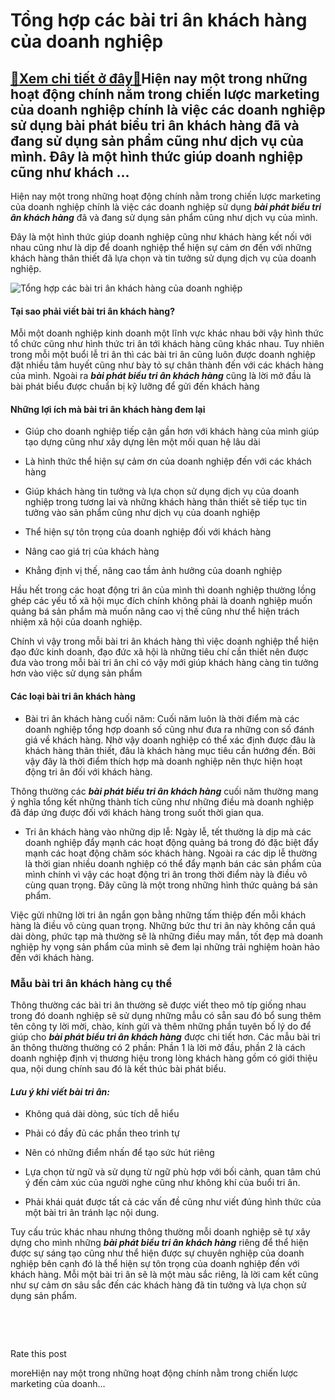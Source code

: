 Tổng hợp các bài tri ân khách hàng của doanh nghiệp
===================================================

[:gift:Xem chi tiết ở đây:gift:](https://hddtvn.com/tong-hop-cac-bai-tri-an-khach-hang-cua-doanh-nghiep/)Hiện nay một trong những hoạt động chính nằm trong chiến lược marketing của doanh nghiệp chính là việc các doanh nghiệp sử dụng bài phát biểu tri ân khách hàng đã và đang sử dụng sản phẩm cũng như dịch vụ của mình. Đây là một hình thức giúp doanh nghiệp cũng như khách …
------------------------------------------------------------------------------------------------------------------------------------------------------------------------------------------------------------------------------------------------------------------------------

Hiện nay một trong những hoạt động chính nằm trong chiến lược marketing của doanh nghiệp chính là việc các doanh nghiệp sử dụng ***bài phát biểu tri ân khách hàng*** đã và đang sử dụng sản phẩm cũng như dịch vụ của mình.


Đây là một hình thức giúp doanh nghiệp cũng như khách hàng kết nối với nhau cũng như là dịp để doanh nghiệp thể hiện sự cảm ơn đến với những khách hàng thân thiết đã lựa chọn và tin tưởng sử dụng dịch vụ của doanh nghiệp.


![Tổng hợp các bài tri ân khách hàng của doanh nghiệp](https://hddtvn.com/wp-content/uploads/2021/01/thank-you-big-word-with-megaphone_25147-16.jpg)


#### Tại sao phải viết bài tri ân khách hàng?


Mỗi một doanh nghiệp kinh doanh một lĩnh vực khác nhau bởi vậy hình thức tổ chức cũng như hình thức tri ân tới khách hàng cũng khác nhau. Tuy nhiên trong mỗi một buổi lễ tri ân thì các bài tri ân cũng luôn được doanh nghiệp đặt nhiều tâm huyết cũng như bày tỏ sự chân thành đến với các khách hàng của mình. Ngoài ra ***bài phát biểu tri ân khách hàng*** cũng là lời mở đầu là bài phát biểu được chuẩn bị kỹ lưỡng để gửi đến khách hàng


#### Những lợi ích mà bài tri ân khách hàng đem lại




* Giúp cho doanh nghiệp tiếp cận gần hơn với khách hàng của mình giúp tạo dựng cũng như xây dựng lên một mối quan hệ lâu dài

* Là hình thức thể hiện sự cảm ơn của doanh nghiệp đến với các khách hàng

* Giúp khách hàng tin tưởng và lựa chọn sử dụng dịch vụ của doanh nghiệp trong tương lai và những khách hàng thân thiết sẽ tiếp tục tin tưởng vào sản phẩm cũng như dịch vụ của doanh nghiệp

* Thể hiện sự tôn trọng của doanh nghiệp đối với khách hàng

* Nâng cao giá trị của khách hàng

* Khẳng định vị thế, nâng cao tầm ảnh hưởng của doanh nghiệp



Hầu hết trong các hoạt động tri ân của mình thì doanh nghiệp thường lồng ghép các yếu tố xã hội mục đích chính không phải là doanh nghiệp muốn quảng bá sản phẩm mà muốn nâng cao vị thế cũng như thể hiện trách nhiệm xã hội của doanh nghiệp.


Chính vì vậy trong mỗi bài tri ân khách hàng thì việc doanh nghiệp thể hiện đạo đức kinh doanh, đạo đức xã hội là những tiêu chí cần thiết nên được đưa vào trong mỗi bài tri ân chỉ có vậy mới giúp khách hàng càng tin tưởng hơn vào việc sử dụng sản phẩm


#### Các loại bài tri ân khách hàng




* Bài tri ân khách hàng cuối năm: Cuối năm luôn là thời điểm mà các doanh nghiệp tổng hợp doanh số cũng như đưa ra những con số đánh giá về khách hàng. Nhờ vậy doanh nghiệp có thể xác định được đâu là khách hàng thân thiết, đâu là khách hàng mục tiêu cần hướng đến. Bởi vậy đây là thời điểm thích hợp mà doanh nghiệp nên thực hiện hoạt động tri ân đối với khách hàng.



Thông thường các ***bài phát biểu tri ân khách hàng*** cuối năm thường mang ý nghĩa tổng kết những thành tích cũng như những điều mà doanh nghiệp đã đáp ứng được đối với khách hàng trong suốt thời gian qua.




* Tri ân khách hàng vào những dịp lễ: Ngày lễ, tết thường là dịp mà các doanh nghiệp đẩy mạnh các hoạt động quảng bá trong đó đặc biệt đẩy mạnh các hoạt động chăm sóc khách hàng. Ngoài ra các dịp lễ thường là thời gian nhiều doanh nghiệp có thể đẩy mạnh bán các sản phẩm của mình chính vì vậy các hoạt động tri ân trong thời điểm này là điều vô cùng quan trọng. Đây cũng là một trong những hình thức quảng bá sản phẩm.



Việc gửi những lời tri ân ngắn gọn bằng những tấm thiệp đến mỗi khách hàng là điều vô cùng quan trọng. Những bức thư tri ân này không cần quá dài dòng, phức tạp mà thường sẽ là những điều may mắn, tốt đẹp mà doanh nghiệp hy vọng sản phẩm của mình sẽ đem lại những trải nghiệm hoàn hảo đến với khách hàng.


### Mẫu bài tri ân khách hàng cụ thể


Thông thường các bài tri ân thường sẽ được viết theo mô típ giống nhau trong đó doanh nghiệp sẽ sử dụng những mẫu có sẵn sau đó bổ sung thêm tên công ty lời mời, chào, kính gửi và thêm những phần tuyên bố lý do để giúp cho ***bài phát biểu tri ân khách hàng*** được chi tiết hơn. Các mẫu bài tri ân thông thường thường có 2 phần: Phần 1 là lời mở đầu, phần 2 là cách doanh nghiệp định vị thương hiệu trong lòng khách hàng gồm có giới thiệu qua, nội dung chính sau đó là kết thúc bài phát biểu.


#### *Lưu ý khi viết bài tri ân:*




* Không quá dài dòng, súc tích dễ hiểu

* Phải có đầy đủ các phần theo trình tự

* Nên có những điểm nhấn để tạo sức hút riêng

* Lựa chọn từ ngữ và sử dụng từ ngữ phù hợp với bối cảnh, quan tâm chú ý đến cảm xúc của người nghe cũng như không khí của buổi tri ân.

* Phải khái quát được tất cả các vấn đề cũng như viết đúng hình thức của một bài tri ân tránh lạc nội dung.



Tuy cấu trúc khác nhau nhưng thông thường mỗi doanh nghiệp sẽ tự xây dựng cho mình những ***bài phát biểu tri ân khách hàng*** riêng để thể hiện được sự sáng tạo cũng như thể hiện được sự chuyên nghiệp của doanh nghiệp bên cạnh đó là thể hiện sự tôn trọng của doanh nghiệp đến với khách hàng. Mỗi một bài tri ân sẽ là một màu sắc riêng, là lời cam kết cũng như sự cảm ơn sâu sắc đến các khách hàng đã tin tưởng và lựa chọn sử dụng sản phẩm.


 


 








































Rate this post


moreHiện nay một trong những hoạt động chính nằm trong chiến lược marketing của doanh…

